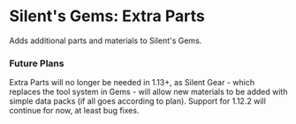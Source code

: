 # Silent's Gems: Extra Parts

Adds additional parts and materials to Silent's Gems.

### Future Plans

Extra Parts will no longer be needed in 1.13+, as Silent Gear - which replaces the tool system in Gems - will allow new materials to be added with simple data packs (if all goes according to plan). Support for 1.12.2 will continue for now, at least bug fixes.
